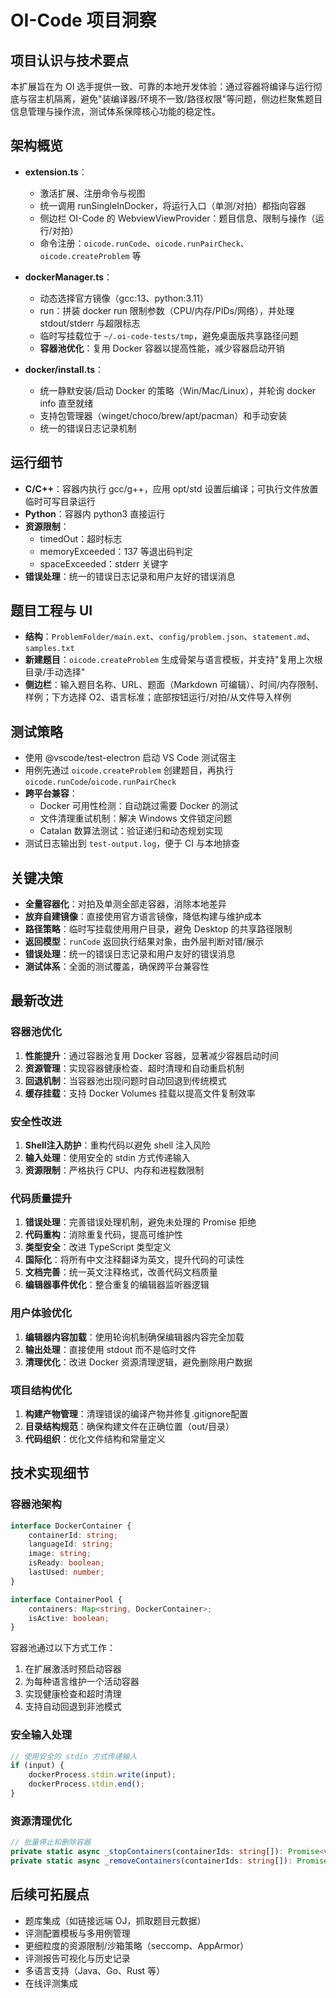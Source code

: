 # OI-Code 项目洞察

## 项目认识与技术要点

本扩展旨在为 OI 选手提供一致、可靠的本地开发体验：通过容器将编译与运行彻底与宿主机隔离，避免"装编译器/环境不一致/路径权限"等问题，侧边栏聚焦题目信息管理与操作流，测试体系保障核心功能的稳定性。

## 架构概览

- **extension.ts**：
  - 激活扩展、注册命令与视图
  - 统一调用 runSingleInDocker，将运行入口（单测/对拍）都指向容器
  - 侧边栏 OI-Code 的 WebviewViewProvider：题目信息、限制与操作（运行/对拍）
  - 命令注册：`oicode.runCode`、`oicode.runPairCheck`、`oicode.createProblem` 等

- **dockerManager.ts**：
  - 动态选择官方镜像（gcc:13、python:3.11）
  - run：拼装 docker run 限制参数（CPU/内存/PIDs/网络），并处理 stdout/stderr 与超限标志
  - 临时写挂载位于 `~/.oi-code-tests/tmp`，避免桌面版共享路径问题
  - **容器池优化**：复用 Docker 容器以提高性能，减少容器启动开销

- **docker/install.ts**：
  - 统一静默安装/启动 Docker 的策略（Win/Mac/Linux），并轮询 docker info 直至就绪
  - 支持包管理器（winget/choco/brew/apt/pacman）和手动安装
  - 统一的错误日志记录机制

## 运行细节

- **C/C++**：容器内执行 gcc/g++，应用 opt/std 设置后编译；可执行文件放置临时可写目录运行
- **Python**：容器内 python3 直接运行
- **资源限制**：
  - timedOut：超时标志
  - memoryExceeded：137 等退出码判定
  - spaceExceeded：stderr 关键字
- **错误处理**：统一的错误日志记录和用户友好的错误消息

## 题目工程与 UI

- **结构**：`ProblemFolder/main.ext`、`config/problem.json`、`statement.md`、`samples.txt`
- **新建题目**：`oicode.createProblem` 生成骨架与语言模板，并支持"复用上次根目录/手动选择"
- **侧边栏**：输入题目名称、URL、题面（Markdown 可编辑）、时间/内存限制、样例；下方选择 O2、语言标准；底部按钮运行/对拍/从文件导入样例

## 测试策略

- 使用 @vscode/test-electron 启动 VS Code 测试宿主
- 用例先通过 `oicode.createProblem` 创建题目，再执行 `oicode.runCode`/`oicode.runPairCheck`
- **跨平台兼容**：
  - Docker 可用性检测：自动跳过需要 Docker 的测试
  - 文件清理重试机制：解决 Windows 文件锁定问题
  - Catalan 数算法测试：验证递归和动态规划实现
- 测试日志输出到 `test-output.log`，便于 CI 与本地排查

## 关键决策

- **全量容器化**：对拍及单测全部走容器，消除本地差异
- **放弃自建镜像**：直接使用官方语言镜像，降低构建与维护成本
- **路径策略**：临时写挂载使用用户目录，避免 Desktop 的共享路径限制
- **返回模型**：`runCode` 返回执行结果对象，由外层判断对错/展示
- **错误处理**：统一的错误日志记录和用户友好的错误消息
- **测试体系**：全面的测试覆盖，确保跨平台兼容性

## 最新改进

### 容器池优化
1. **性能提升**：通过容器池复用 Docker 容器，显著减少容器启动时间
2. **资源管理**：实现容器健康检查、超时清理和自动重启机制
3. **回退机制**：当容器池出现问题时自动回退到传统模式
4. **缓存挂载**：支持 Docker Volumes 挂载以提高文件复制效率

### 安全性改进
1. **Shell注入防护**：重构代码以避免 shell 注入风险
2. **输入处理**：使用安全的 stdin 方式传递输入
3. **资源限制**：严格执行 CPU、内存和进程数限制

### 代码质量提升
1. **错误处理**：完善错误处理机制，避免未处理的 Promise 拒绝
2. **代码重构**：消除重复代码，提高可维护性
3. **类型安全**：改进 TypeScript 类型定义
4. **国际化**：将所有中文注释翻译为英文，提升代码的可读性
5. **文档完善**：统一英文注释格式，改善代码文档质量
6. **编辑器事件优化**：整合重复的编辑器监听器逻辑

### 用户体验优化
1. **编辑器内容加载**：使用轮询机制确保编辑器内容完全加载
2. **输出处理**：直接使用 stdout 而不是临时文件
3. **清理优化**：改进 Docker 资源清理逻辑，避免删除用户数据

### 项目结构优化
1. **构建产物管理**：清理错误的编译产物并修复.gitignore配置
2. **目录结构规范**：确保构建文件在正确位置（out/目录）
3. **代码组织**：优化文件结构和常量定义

## 技术实现细节

### 容器池架构
```typescript
interface DockerContainer {
    containerId: string;
    languageId: string;
    image: string;
    isReady: boolean;
    lastUsed: number;
}

interface ContainerPool {
    containers: Map<string, DockerContainer>;
    isActive: boolean;
}
```

容器池通过以下方式工作：
1. 在扩展激活时预启动容器
2. 为每种语言维护一个活动容器
3. 实现健康检查和超时清理
4. 支持自动回退到非池模式

### 安全输入处理
```typescript
// 使用安全的 stdin 方式传递输入
if (input) {
    dockerProcess.stdin.write(input);
    dockerProcess.stdin.end();
}
```

### 资源清理优化
```typescript
// 批量停止和删除容器
private static async _stopContainers(containerIds: string[]): Promise<void>
private static async _removeContainers(containerIds: string[]): Promise<void>
```

## 后续可拓展点

- 题库集成（如链接远端 OJ，抓取题目元数据）
- 评测配置模板与多用例管理
- 更细粒度的资源限制/沙箱策略（seccomp、AppArmor）
- 评测报告可视化与历史记录
- 多语言支持（Java、Go、Rust 等）
- 在线评测集成
